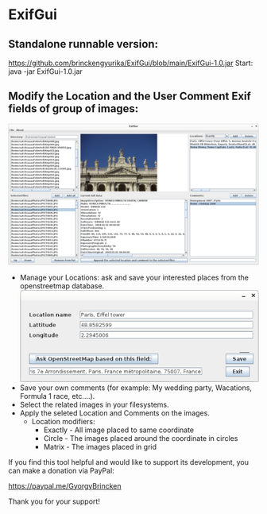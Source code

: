# ExifGui

## Standalone runnable version: 
https://github.com/brinckengyurika/ExifGui/blob/main/ExifGui-1.0.jar
Start: java -jar ExifGui-1.0.jar

## Modify the Location and the User Comment Exif fields of group of images:
![Main window](Images/Main.png "Main window")
- Manage your Locations: ask and save your interested places from the openstreetmap database.
![Location editor](Images/NewLocation.png "Location Editor")
- Save your own comments (for example: My wedding party, Wacations, Formula 1 race, etc....).
- Select the related images in your filesystems.
- Apply the seleted Location and Comments on the images.
  - Location modifiers:
    - Exactly - All image placed to same coordinate
    - Circle - The images placed around the coordinate in circles
    - Matrix - The images placed in grid


If you find this tool helpful and would like to support its development, you can make a donation via PayPal:

https://paypal.me/GyorgyBrincken

Thank you for your support!
